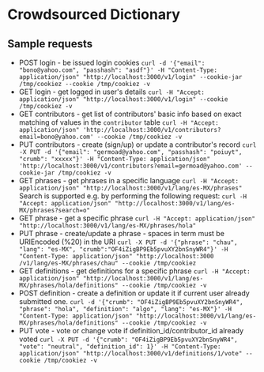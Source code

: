Crowdsourced Dictionary
====

Sample requests
----

*   POST login - be issued login cookies
    `curl -d '{"email": "bono@yahoo.com", "passhash": "asdf"}' -H "Content-Type: application/json" "http://localhost:3000/v1/login" --cookie-jar /tmp/cookiez --cookie /tmp/cookiez -v`
*   GET login - get logged in user's details
    `curl -H "Accept: application/json" "http://localhost:3000/v1/login" --cookie /tmp/cookiez -v`
*   GET contributors - get list of contributors' basic info based on exact matching of values in the `contributor` table
    `curl -H "Accept: application/json" 'http://localhost:3000/v1/contributors?email=bono@yahoo.com' --cookie /tmp/cookiez -v`
*   PUT contributors - create (sign/up) or update a contributor's record
    `curl -X PUT -d '{"email": "germoad@yahoo.com", "passhash": "poiuyt", "crumb": "xxxxx"}' -H "Content-Type: application/json" 'http://localhost:3000/v1/contributors?email=germoad@yahoo.com' --cookie-jar /tmp/cookiez -v`
*   GET phrases - get phrases in a specific language
    `curl -H "Accept: application/json" "http://localhost:3000/v1/lang/es-MX/phrases"`
    Search is supported e.g. by performing the following request:
    `curl -H "Accept: application/json" "http://localhost:3000/v1/lang/es-MX/phrases?search=o"`
*   GET phrase - get a specific phrase
    `curl -H "Accept: application/json" "http://localhost:3000/v1/lang/es-MX/phrases/hola"`
*   PUT phrase - create/update a phrase - spaces in term must be URIEncoded (%20) in the URI
    `curl -X PUT -d '{"phrase": "chau", "lang": "es-MX", "crumb":"OF4iZigBP9Eb5pvuXY2bnSnyWR4"}' -H "Content-Type: application/json" "http://localhost:3000
/v1/lang/es-MX/phrases/chau" --cookie /tmp/cookiez`
*   GET definitions - get definitions for a specific phrase
    `curl -H "Accept: application/json" "http://localhost:3000/v1/lang/es-MX/phrases/hola/definitions" --cookie /tmp/cookiez -v`
*   POST definition - create a definition or update it if current user already submitted one.
    `curl -d '{"crumb": "OF4iZigBP9Eb5pvuXY2bnSnyWR4", "phrase": "hola", "definition": "algo", "lang": "es-MX"}' -H "Content-Type: application/json" "http://localhost:3000/v1/lang/es-MX/phrases/hola/definitions" --cookie /tmp/cookiez -v`
*   PUT vote - vote or change vote if definition_id/contributor_id already voted
    `curl -X PUT -d '{"crumb": "OF4iZigBP9Eb5pvuXY2bnSnyWR4", "vote": "neutral", "definition_id": 1}' -H "Content-Type: application/json" "http://localhost:3000/v1/definitions/1/vote" --cookie /tmp/cookiez -v`

